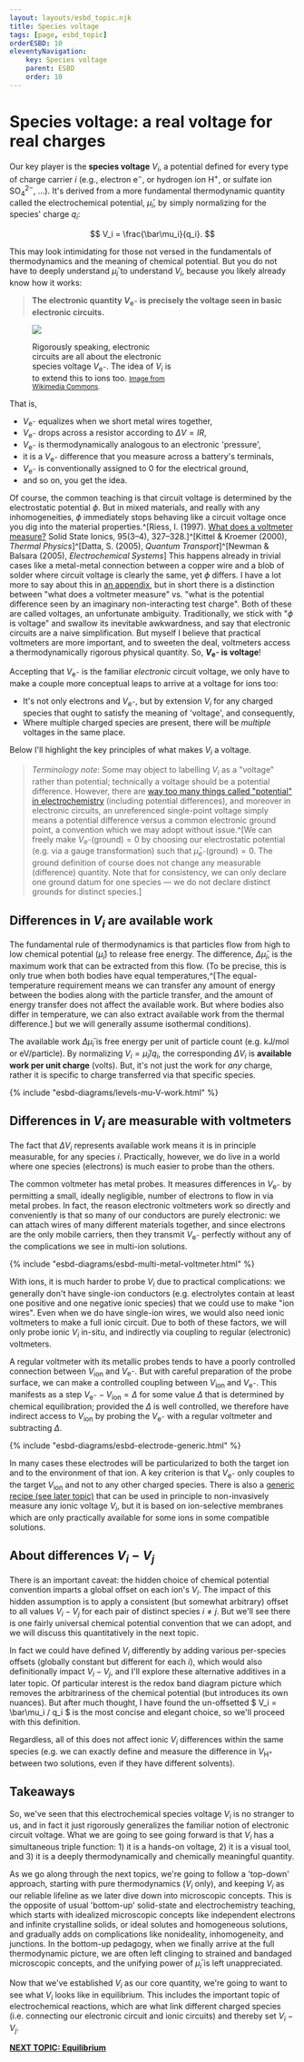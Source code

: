 ```yaml
---
layout: layouts/esbd_topic.njk
title: Species voltage
tags: [page, esbd_topic]
orderESBD: 10
eleventyNavigation:
    key: Species voltage
    parent: ESBD
    order: 10
---
```


# Species voltage: a real voltage for real charges

Our key player is the **species voltage** $V_i$, a potential defined for every type of charge carrier $i$ (e.g., electron $\mathrm{e}^-$, or hydrogen ion $\mathrm{H}^+$, or sulfate ion $\mathrm{SO_4}^{2-}$, ...). It's derived from a more fundamental thermodynamic quantity called the electrochemical potential, $\bar\mu_i$, by simply normalizing for the species' charge $q_i$:

$$ V_i = \frac{\bar\mu_i}{q_i}. $$

This may look intimidating for those not versed in the fundamentals of thermodynamics and the meaning of chemical potential. But you do not have to deeply understand $\bar\mu_i$ to understand $V_i$, because you likely already know how it works:

> **The electronic quantity $V_{\mathrm{e}^-}$ is precisely the voltage seen in basic electronic circuits.**

<figure class="demo-container" style="max-width: 250px">
<img src="/esbd/img/BJT-biasing.svg" style="max-width:100%"/>
<figcaption>

Rigorously speaking, electronic circuits are all about the electronic species voltage $V_{\mathrm{e}^-}$. The idea of $V_i$ is to extend this to ions too.
<small>[Image from Wikimedia Commons](https://commons.wikimedia.org/wiki/File:Transistor_Simple_Circuit_Diagram_with_NPN_Labels.svg).</small>

</figcaption>
</figure>

That is,
* $V_{\mathrm{e}^-}$ equalizes when we short metal wires together,
* $V_{\mathrm{e}^-}$ drops across a resistor according to $\Delta V = IR$,
* $V_{\mathrm{e}^-}$ is thermodynamically analogous to an electronic 'pressure',
* it is a $V_{\mathrm{e}^-}$ difference that you measure across a battery's terminals,
* $V_{\mathrm{e}^-}$ is conventionally assigned to $0$ for the electrical ground,
* and so on, you get the idea.

Of course, the common teaching is that circuit voltage is determined by the electrostatic potential $\phi$. But in mixed materials, and really with any inhomogeneities, $\phi$ immediately stops behaving like a circuit voltage once you dig into the material properties.^[Riess, I. (1997). [What does a voltmeter measure?](https://doi.org/10.1016/s0167-2738(96)00542-5) Solid State Ionics, 95(3–4), 327–328.]^[Kittel & Kroemer (2000), *Thermal Physics*]^[Datta, S. (2005), *Quantum Transport*]^[Newman & Balsara (2005), *Electrochemical Systems*] This happens already in trivial cases like a metal-metal connection between a copper wire and a blob of solder where circuit voltage is clearly the same, yet $\phi$ differs. I have a lot more to say about this in [an appendix](../phi/), but in short there is a distinction between "what does a voltmeter measure" vs. "what is the potential difference seen by an imaginary non-interacting test charge". Both of these are called voltages, an unfortunate ambiguity. Traditionally, we stick with "$\phi$ is voltage" and swallow its inevitable awkwardness, and say that electronic circuits are a naive simplification. But myself I believe that practical voltmeters are more important, and to sweeten the deal, voltmeters access a thermodynamically rigorous physical quantity. So, **$V_{\mathrm{e}^-}$ is voltage**!

Accepting that $V_{\mathrm{e}^-}$ is the familiar *electronic* circuit voltage, we only have to make a couple more conceptual leaps to arrive at a voltage for ions too:
* It's not only electrons and $V_{\mathrm{e}^-}$, but by extension $V_i$ for any charged species that ought to satisfy the meaning of 'voltage', and consequently,
* Where multiple charged species are present, there will be *multiple* voltages in the same place.

Below I'll highlight the key principles of what makes $V_i$ a voltage.

> *Terminology note*: Some may object to labelling $V_i$ as a "voltage" rather than potential; technically a voltage should be a potential difference. However, there are [way too many things called "potential" in electrochemistry](../about/#whyvoltage) (including potential differences), and moreover in electronic circuits, an unreferenced single-point voltage simply means a potential difference versus a common electronic ground point, a convention which we may adopt without issue.^[We can freely make $V_{\mathrm{e}^-}(\text{ground}) = 0$ by choosing our electrostatic potential (e.g. via a gauge transformation) such that $\bar\mu_{\mathrm{e}^-}(\text{ground})=0$. The ground definition of course does not change any measurable (difference) quantity. Note that for consistency, we can only declare one ground datum for one species — we do not declare distinct grounds for distinct species.]

## Differences in $V_i$ are available work

The fundamental rule of thermodynamics is that particles flow from high to low chemical potential ($\bar\mu_i$) to release free energy. The difference, $\Delta \bar\mu_i$, is the maximum work that can be extracted from this flow. (To be precise, this is only true when both bodies have equal temperatures,^[The equal-temperature requirement means we can transfer any amount of energy between the bodies along with the particle transfer, and the amount of energy transfer does not affect the available work. But where bodies also differ in temperature, we can also extract available work from the thermal difference.] but we will generally assume isothermal conditions).

The available work $\Delta\bar\mu_i$ is free energy per unit of particle count (e.g. kJ/mol or eV/particle). By normalizing $V_i = \bar\mu_i / q_i$, the corresponding $\Delta V_i$ is **available work per unit charge** (volts). But, it's not just the work for *any* charge, rather it is specific to charge transferred via that specific species.

{% include "esbd-diagrams/levels-mu-V-work.html" %}

## Differences in $V_i$ are measurable with voltmeters

The fact that $\Delta V_i$ represents available work means it is in principle measurable, for any species $i$. Practically, however, we do live in a world where one species (electrons) is much easier to probe than the others.

The common voltmeter has metal probes. It measures differences in $V_{\mathrm{e}^-}$ by permitting a small, ideally negligible, number of electrons to flow in via metal probes. In fact, the reason electronic voltmeters work so directly and conveniently is that so many of our conductors are purely electronic: we can attach wires of many different materials together, and since electrons are the only mobile carriers, then they transmit $V_{\mathrm{e}^-}$ perfectly without any of the complications we see in multi-ion solutions.

{% include "esbd-diagrams/esbd-multi-metal-voltmeter.html" %}

With ions, it is much harder to probe $V_i$ due to practical complications: we generally don't have single-ion conductors (e.g. electrolytes contain at least one positive and one negative ionic species) that we could use to make "ion wires". Even when we do have single-ion wires, we would also need ionic voltmeters to make a full ionic circuit. Due to both of these factors, we will only probe ionic $V_i$ in-situ, and indirectly via coupling to regular (electronic) voltmeters.

A regular voltmeter with its metallic probes tends to have a poorly controlled connection between $V_{\mathrm{ion}}$ and $V_{\mathrm{e}^-}$. But with careful preparation of the probe surface, we can make a controlled coupling between $V_{\mathrm{ion}}$ and $V_{\mathrm{e}^-}$. This manifests as a step $V_{\mathrm{e}^-} - V_{\mathrm{ion}} = \Delta$ for some value $\Delta$ that is determined by chemical equilibration; provided the $\Delta$ is well controlled, we therefore have indirect access to $V_{\mathrm{ion}}$ by probing the $V_{\mathrm{e}^-}$ with a regular voltmeter and subtracting $\Delta$.

{% include "esbd-diagrams/esbd-electrode-generic.html" %}

In many cases these electrodes will be particularized to both the target ion and to the environment of that ion. A key criterion is that $V_{\mathrm{e}^-}$ only couples to the target $V_{\mathrm{ion}}$ and not to any other charged species. There is also a [generic recipe (see later topic)](../nuances/) that can be used in principle to non-invasively measure any ionic voltage $V_i$, but it is based on ion-selective membranes which are only practically available for some ions in some compatible solutions.

## About differences $V_i - V_j$

There is an important caveat: the hidden choice of chemical potential convention imparts a global offset on each ion's $V_i$. The impact of this hidden assumption is to apply a consistent (but somewhat arbitrary) offset to all values $V_i - V_j$ for each pair of distinct species $i\neq j$. But we'll see there is one fairly universal chemical potential convention that we can adopt, and we will discuss this quantitatively in the next topic.

In fact we could have defined $V_i$ differently by adding various per-species offsets (globally constant but different for each $i$), which would also definitionally impact $V_i - V_j$, and I'll explore these alternative additives in a later topic. Of particular interest is the redox band diagram picture which removes the arbitrariness of the chemical potential (but introduces its own nuances). But after much thought, I have found the un-offsetted $ V_i = \bar\mu_i / q_i $ is the most concise and elegant choice, so we'll proceed with this definition.

Regardless, all of this does not affect ionic $V_i$ differences within the same species (e.g. we can exactly define and measure the difference in $V_{\mathrm{H}^+}$ between two solutions, even if they have different solvents).

## Takeaways

So, we've seen that this electrochemical species voltage $V_i$ is no stranger to us, and in fact it just rigorously generalizes the familiar notion of electronic circuit voltage. What we are going to see going forward is that $V_i$ has a simultaneous triple function: 1) it is a hands-on voltage, 2) it is a visual tool, and 3) it is a deeply thermodynamically and chemically meaningful quantity.

As we go along through the next topics, we're going to follow a 'top-down' approach, starting with pure thermodynamics ($V_i$ only), and keeping $V_i$ as our reliable lifeline as we later dive down into microscopic concepts. This is the opposite of usual 'bottom-up' solid-state and electrochemistry teaching, which starts with idealized microscopic concepts like independent electrons and infinite crystalline solids, or ideal solutes and homogeneous solutions, and gradually adds on complications like nonideality, inhomogeneity, and junctions. In the bottom-up pedagogy, when we finally arrive at the full thermodynamic picture, we are often left clinging to strained and bandaged microscopic concepts, and the unifying power of $\bar\mu_i$ is left unappreciated.

Now that we've established $V_i$ as our core quantity, we're going to want to see what $V_i$ looks like in equilibrium. This includes the important topic of electrochemical reactions, which are what link different charged species (i.e. connecting our electronic circuit and ionic circuits) and thereby set $V_i - V_j$.

[**NEXT TOPIC: Equilibrium**](../equilibrium/)
